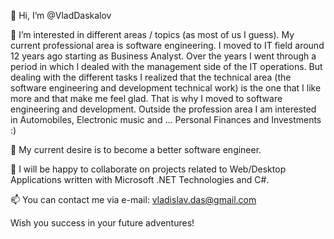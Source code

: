 👋 Hi, I’m @VladDaskalov

👀 I’m interested in different areas / topics (as most of us I guess). My current professional area is software engineering. I moved to IT field around 12 years ago starting as Business Analyst. Over the years I went through a period in which I dealed with the management side of the IT operations. But dealing with the different tasks I realized that the technical area (the software engineering and development technical work) is the one that I like more and that make me feel glad. That is why I moved to software engineering and development.
Outside the profession area I am interested in Automobiles, Electronic music and ... Personal Finances and Investments :)

🌱 My current desire is to become a better software engineer.

💞️ I will be happy to collaborate on projects related to Web/Desktop Applications written with Microsoft .NET Technologies and C#.

📫 You can contact me via e-mail: vladislav.das@gmail.com

Wish you success in your future adventures!

<!---
VladDaskalov/VladDaskalov is a ✨ special ✨ repository because its `README.md` (this file) appears on your GitHub profile.
You can click the Preview link to take a look at your changes.
--->
